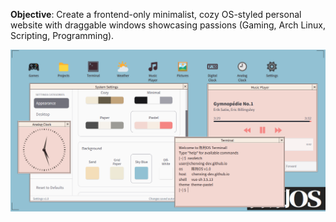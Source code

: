 **Objective**: Create a frontend-only minimalist, cozy OS-styled personal website with draggable windows showcasing passions (Gaming, Arch Linux, Scripting, Programming).

![陈刑OS Screenshot](./screenshot.png)
